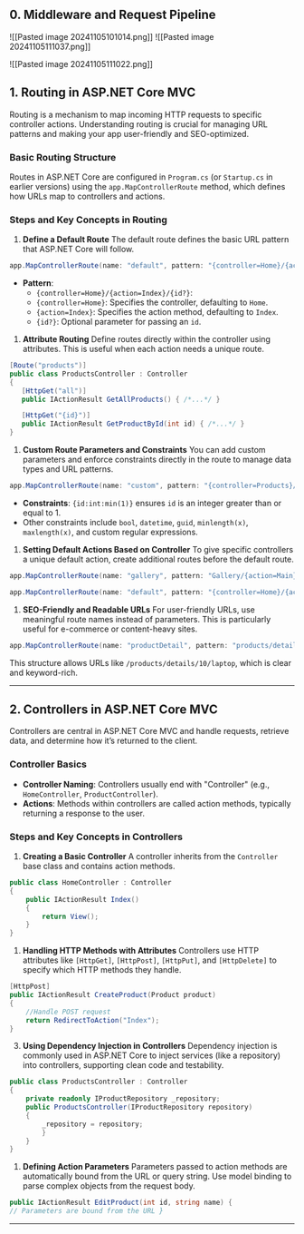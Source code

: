 
## **0. Middleware and Request Pipeline**
![[Pasted image 20241105101014.png]]
![[Pasted image 20241105111037.png]]

![[Pasted image 20241105111022.png]]

## **1. Routing in ASP.NET Core MVC**

Routing is a mechanism to map incoming HTTP requests to specific controller actions. Understanding routing is crucial for managing URL patterns and making your app user-friendly and SEO-optimized.

### **Basic Routing Structure**

Routes in ASP.NET Core are configured in `Program.cs` (or `Startup.cs` in earlier versions) using the `app.MapControllerRoute` method, which defines how URLs map to controllers and actions.

### **Steps and Key Concepts in Routing**

1. **Define a Default Route** The default route defines the basic URL pattern that ASP.NET Core will follow.
    
```c#
app.MapControllerRoute(name: "default", pattern: "{controller=Home}/{action=Index}/{id?}");
```
- **Pattern**: 
	- `{controller=Home}/{action=Index}/{id?}`:
	- `{controller=Home}`: Specifies the controller, defaulting to `Home`.
	- `{action=Index}`: Specifies the action method, defaulting to `Index`.
	- `{id?}`: Optional parameter for passing an `id`.
1. **Attribute Routing** Define routes directly within the controller using attributes. This is useful when each action needs a unique route.
    
 ```c#
[Route("products")] 
public class ProductsController : Controller 
{     
	[HttpGet("all")]
	public IActionResult GetAllProducts() { /*...*/ }      

	[HttpGet("{id}")]     
	public IActionResult GetProductById(int id) { /*...*/ } 
}
```
1. **Custom Route Parameters and Constraints** You can add custom parameters and enforce constraints directly in the route to manage data types and URL patterns.
        
```c#
app.MapControllerRoute(name: "custom", pattern: "{controller=Products}/{action=List}/{id:int:min(1)}");
```

- **Constraints**: `{id:int:min(1)}` ensures `id` is an integer greater than or equal to 1.
- Other constraints include `bool`, `datetime`, `guid`, `minlength(x)`, `maxlength(x)`, and custom regular expressions.

1. **Setting Default Actions Based on Controller** To give specific controllers a unique default action, create additional routes before the default route.
    
```c#
app.MapControllerRoute(name: "gallery", pattern: "Gallery/{action=Main}/{id?}",defaults: new { controller = "Gallery" });  

app.MapControllerRoute(name: "default", pattern: "{controller=Home}/{action=Index}/{id?}");
```
    
1. **SEO-Friendly and Readable URLs** For user-friendly URLs, use meaningful route names instead of parameters. This is particularly useful for e-commerce or content-heavy sites.    
```c#
app.MapControllerRoute(name: "productDetail", pattern: "products/details/{id:int}/{name}");
```

This structure allows URLs like `/products/details/10/laptop`, which is clear and keyword-rich.

---

## **2. Controllers in ASP.NET Core MVC**

Controllers are central in ASP.NET Core MVC and handle requests, retrieve data, and determine how it’s returned to the client.

### **Controller Basics**

- **Controller Naming**: Controllers usually end with "Controller" (e.g., `HomeController`, `ProductController`).
- **Actions**: Methods within controllers are called action methods, typically returning a response to the user.

### **Steps and Key Concepts in Controllers**

1. **Creating a Basic Controller** A controller inherits from the `Controller` base class and contains action methods.
    
```c#
public class HomeController : Controller 
{     
	public IActionResult Index()     
	{         
		return View();     
	} 
}
```

1. **Handling HTTP Methods with Attributes** Controllers use HTTP attributes like `[HttpGet]`, `[HttpPost]`, `[HttpPut]`, and `[HttpDelete]` to specify which HTTP methods they handle.
    
```c# 
[HttpPost] 
public IActionResult CreateProduct(Product product) 
{     
    //Handle POST request     
	return RedirectToAction("Index"); 
}
```
    
3. **Using Dependency Injection in Controllers** Dependency injection is commonly used in ASP.NET Core to inject services (like a repository) into controllers, supporting clean code and testability.
    
```c#
public class ProductsController : Controller 
{     
	private readonly IProductRepository _repository;
    public ProductsController(IProductRepository repository)     
    {         
	    _repository = repository;     
	    } 
	}
}
```

1. **Defining Action Parameters** Parameters passed to action methods are automatically bound from the URL or query string. Use model binding to parse complex objects from the request body.
    
    
```c#
public IActionResult EditProduct(int id, string name) {     
// Parameters are bound from the URL }
```


---

